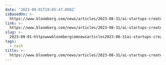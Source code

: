 ```yaml
---
date: '2023-09-01T19:05:47.000Z'
isBasedOn: >-
  https://www.bloomberg.com/news/articles/2023-08-31/ai-startups-create-digital-demand-for-anguilla-s-website-domain-name
link: >-
  https://www.bloomberg.com/news/articles/2023-08-31/ai-startups-create-digital-demand-for-anguilla-s-website-domain-name
slug: >-
  2023-09-01-httpswwwbloombergcomnewsarticles2023-08-31ai-startups-create-digital-demand-for-anguilla-s-website-domain-name
tags:
  - tech
title: >-
  https://www.bloomberg.com/news/articles/2023-08-31/ai-startups-create-digital-demand-for-anguilla-s-website-domain-name
---
```


